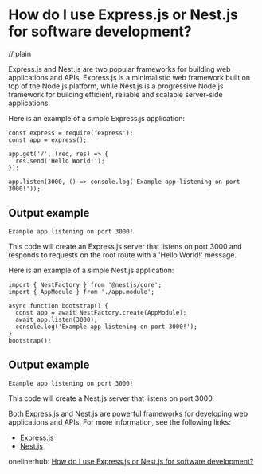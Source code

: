 # How do I use Express.js or Nest.js for software development?
// plain

Express.js and Nest.js are two popular frameworks for building web applications and APIs. Express.js is a minimalistic web framework built on top of the Node.js platform, while Nest.js is a progressive Node.js framework for building efficient, reliable and scalable server-side applications.

Here is an example of a simple Express.js application:

```
const express = require('express');
const app = express();

app.get('/', (req, res) => {
  res.send('Hello World!');
});

app.listen(3000, () => console.log('Example app listening on port 3000!'));
```

## Output example

```
Example app listening on port 3000!
```

This code will create an Express.js server that listens on port 3000 and responds to requests on the root route with a 'Hello World!' message.

Here is an example of a simple Nest.js application:

```
import { NestFactory } from '@nestjs/core';
import { AppModule } from './app.module';

async function bootstrap() {
  const app = await NestFactory.create(AppModule);
  await app.listen(3000);
  console.log('Example app listening on port 3000!');
}
bootstrap();
```

## Output example

```
Example app listening on port 3000!
```

This code will create a Nest.js server that listens on port 3000.

Both Express.js and Nest.js are powerful frameworks for developing web applications and APIs. For more information, see the following links:

- [Express.js](https://expressjs.com/)
- [Nest.js](https://nestjs.com/)

onelinerhub: [How do I use Express.js or Nest.js for software development?](https://onelinerhub.com/expressjs/how-do-i-use-express-js-or-nest-js-for-software-development)